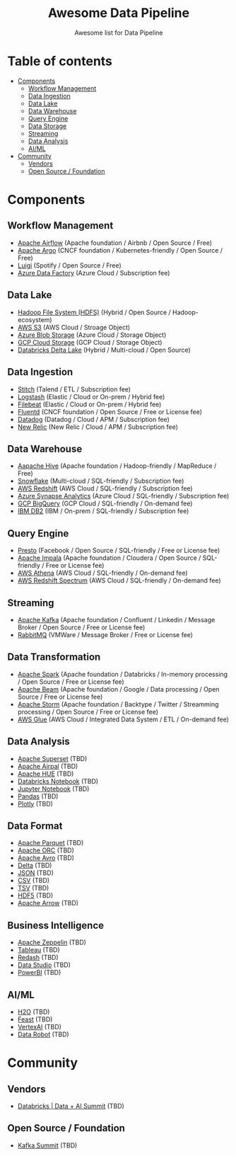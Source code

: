 <h1 align="center">Awesome Data Pipeline</h1>
<p align="center">Awesome list for Data Pipeline</p>

# Table of contents

- [Components](#components)
   - [Workflow Management](#workflow-management)
   - [Data Ingestion](#data-ingestion)
   - [Data Lake](#data-lake)
   - [Data Warehouse](#data-warehouse)
   - [Query Engine](#query-engine)
   - [Data Storage](#data-storage)
   - [Streaming](#streaming)
   - [Data Analysis](#data-analysis)
   - [AI/ML](#aiml)
- [Community](#community)
   - [Vendors](#vendors)
   - [Open Source / Foundation](#open-source--foundation)

# Components

## Workflow Management

- [Apache Airflow](https://airflow.apache.org/) (Apache foundation / Airbnb / Open Source / Free)
- [Apache Argo](https://argoproj.github.io/argo-workflows/) (CNCF foundation / Kubernetes-friendly / Open Source / Free)
- [Luigi](https://luigi.readthedocs.io/en/stable/) (Spotify / Open Source / Free)
- [Azure Data Factory](https://azure.microsoft.com/en-us/services/data-factory/) (Azure Cloud / Subscription fee)

## Data Lake

- [Hadoop File System (HDFS)](https://hadoop.apache.org/docs/r1.2.1/hdfs_design.html#Introduction) (Hybrid / Open Source / Hadoop-ecosystem)
- [AWS S3](https://aws.amazon.com/en/s3/) (AWS Cloud / Stroage Object)
- [Azure Blob Storage](https://azure.microsoft.com/en-us/services/storage/blobs) (Azure Cloud / Storage Object)
- [GCP Cloud Storage](https://cloud.google.com/storage/?hl=en) (GCP Cloud / Storage Object)
- [Databricks Delta Lake](https://databricks.com/product/delta-lake-on-databricks) (Hybrid / Multi-cloud / Open Source)


## Data Ingestion

- [Stitch](https://www.stitchdata.com/) (Talend / ETL / Subscription fee)
- [Logstash](https://www.elastic.co/logstash/) (Elastic / Cloud or On-prem / Hybrid fee)
- [Filebeat](https://www.elastic.co/beats/filebeat) (Elastic / Cloud or On-prem / Hybrid fee)
- [Fluentd](https://www.fluentd.org/) (CNCF foundation / Open Source / Free or License fee)
- [Datadog](https://www.datadoghq.com/) (Datadog / Cloud / APM / Subscription fee)
- [New Relic](https://newrelic.com/) (New Relic / Cloud / APM / Subscription fee)

## Data Warehouse

- [Aapache Hive](https://hive.apache.org/) (Apache foundation / Hadoop-friendly / MapReduce / Free)
- [Snowflake](https://www.snowflake.com/) (Multi-cloud / SQL-friendly / Subscription fee)
- [AWS Redshift](https://aws.amazon.com/en/redshift/) (AWS Cloud / SQL-friendly / Subscription fee)
- [Azure Synapse Analytics](https://azure.microsoft.com/en-us/services/synapse-analytics/) (Azure Cloud / SQL-friendly / Subscription fee)
- [GCP BigQuery](https://cloud.google.com/bigquery/) (GCP Cloud / SQL-friendly / On-demand fee)
- [IBM DB2](https://www.ibm.com/us-en/products/db2-database) (IBM / On-prem / SQL-friendly / Subscription fee)

## Query Engine

- [Presto](https://prestodb.io/) (Facebook / Open Source / SQL-friendly / Free or License fee)
- [Apache Impala](https://impala.apache.org/) (Apache foundation / Cloudera / Open Source / SQL-friendly / Free or License fee)
- [AWS Athena](https://aws.amazon.com/en/athena/) (AWS Cloud / SQL-friendly / On-demand fee)
- [AWS Redshift Spectrum](https://docs.aws.amazon.com/en_us/redshift/latest/dg/c-using-spectrum.html) (AWS Cloud / SQL-friendly / On-demand fee)

## Streaming

- [Apache Kafka](https://kafka.apache.org/) (Apache foundation / Confluent / Linkedin / Message Broker / Open Source / Free or License fee)
- [RabbitMQ](https://www.rabbitmq.com/) (VMWare / Message Broker / Free or License fee)

## Data Transformation

- [Apache Spark](https://spark.apache.org/) (Apache foundation / Databricks / In-memory processing / Open Source / Free or License fee)
- [Apache Beam](https://beam.apache.org/) (Apache foundation / Google / Data processing / Open Source / Free or License fee)
- [Apache Storm](https://storm.apache.org/) (Apache foundation / Backtype / Twitter / Streamming processing / Open Source / Free or License fee)
- [AWS Glue](https://aws.amazon.com/en/glue/) (AWS Cloud / Integrated Data System / ETL / On-demand fee)

## Data Analysis

- [Apache Superset](https://superset.apache.org/) (TBD)
- [Apache Airpal](http://airbnb.io/airpal/) (TBD)
- [Apache HUE](https://gethue.com/) (TBD)
- [Databricks Notebook](https://docs.databricks.com/notebooks/index.html) (TBD)
- [Jupyter Notebook](https://jupyter.org/) (TBD)
- [Pandas](https://pandas.pydata.org/) (TBD)
- [Plotly](https://plotly.com/) (TBD)

## Data Format

- [Apache Parquet](https://parquet.apache.org/) (TBD)
- [Apache ORC](https://orc.apache.org/) (TBD)
- [Apache Avro](https://avro.apache.org/) (TBD)
- [Delta](https://delta.io/) (TBD)
- [JSON](https://www.json.org/) (TBD)
- [CSV](https://en.wikipedia.org/wiki/Comma-separated_values) (TBD)
- [TSV](https://en.wikipedia.org/wiki/Tab-separated_values) (TBD)
- [HDF5](https://www.hdfgroup.org/solutions/hdf5/) (TBD)
- [Apache Arrow](https://arrow.apache.org/) (TBD)

## Business Intelligence

- [Apache Zeppelin](https://zeppelin.apache.org/) (TBD)
- [Tableau](https://www.tableau.com/) (TBD)
- [Redash](https://redash.io/) (TBD)
- [Data Studio](https://datastudio.google.com/) (TBD)
- [PowerBI](https://powerbi.microsoft.com/) (TBD)

## AI/ML

- [H2O](https://www.h2o.ai/) (TBD)
- [Feast](https://feast.dev/) (TBD)
- [VertexAI](https://cloud.google.com/vertex-ai) (TBD)
- [Data Robot](https://www.datarobot.com/) (TBD)

# Community

## Vendors

- [Databricks | Data + AI Summit](https://databricks.com/dataaisummit) (TBD)

## Open Source / Foundation

- [Kafka Summit](https://www.kafka-summit.org/) (TBD)
